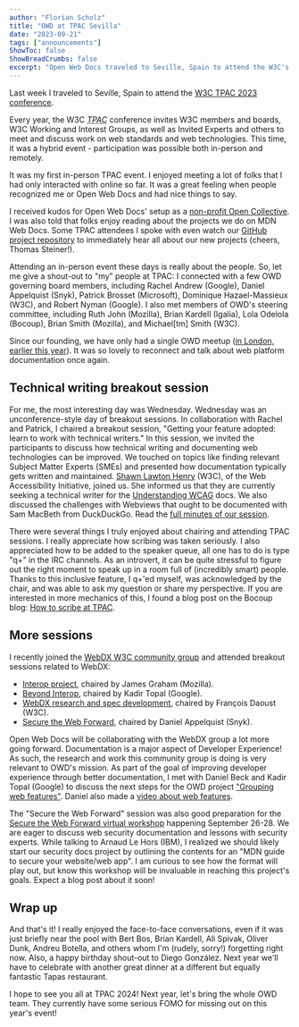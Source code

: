 ```yaml
---
author: "Florian Scholz"
title: "OWD at TPAC Sevilla"
date: "2023-09-21"
tags: ["announcements"]
ShowToc: false
ShowBreadCrumbs: false
excerpt: "Open Web Docs traveled to Seville, Spain to attend the W3C's annual TPAC conference."
---
```


Last week I traveled to Seville, Spain to attend the [W3C TPAC 2023 conference](https://www.w3.org/2023/09/TPAC/).

Every year, the W3C <dfn id="tpac"><abbr title="Technical Plenary and Advisory Committee">TPAC</abbr></dfn> conference invites W3C members and boards, W3C Working and Interest Groups, as well as Invited Experts and others to meet and discuss work on web standards and web technologies. This time, it was a hybrid event - participation was possible both in-person and remotely.

It was my first in-person TPAC event. I enjoyed meeting a lot of folks that I had only interacted with online so far. It was a great feeling when people recognized me or Open Web Docs and had nice things to say.

I received kudos for Open Web Docs' setup as a [non-profit Open Collective](https://opencollective.com/open-web-docs). I was also told that folks enjoy reading about the projects we do on MDN Web Docs. Some TPAC attendees I spoke with even watch our [GitHub project repository](https://github.com/openwebdocs/project) to immediately hear all about our new projects (cheers, Thomas Steiner!).

Attending an in-person event these days is really about the people. So, let me give a shout-out to "my" people at TPAC: I connected with a few OWD governing board members, including Rachel Andrew (Google), Daniel Appelquist (Snyk), Patrick Brosset (Microsoft), Dominique Hazael-Massieux (W3C), and Robert Nyman (Google). I also met members of OWD's steering committee, including Ruth John (Mozilla), Brian Kardell (Igalia), Lola Odelola (Bocoup), Brian Smith (Mozilla), and Michael[tm] Smith (W3C).

Since our founding, we have only had a single OWD meetup ([in London, earlier this year](https://openwebdocs.org/content/posts/london-meetup/)). It was so lovely to reconnect and talk about web platform documentation once again.

## Technical writing breakout session

For me, the most interesting day was Wednesday. Wednesday was an unconference-style day of breakout sessions. In collaboration with Rachel and Patrick, I chaired a breakout session, "Getting your feature adopted: learn to work with technical writers." In this session, we invited the participants to discuss how technical writing and documenting web technologies can be improved. We touched on topics like finding relevant Subject Matter Experts (SMEs) and presented how documentation typically gets written and maintained. [Shawn Lawton Henry](https://www.w3.org/People/Shawn/) (W3C), of the Web Accessibility Initiative, joined us. She informed us that they are currently seeking a technical writer for the [Understanding WCAG](https://www.w3.org/WAI/WCAG22/Understanding/) docs. We also discussed the challenges with Webviews that ought to be documented with Sam MacBeth from DuckDuckGo. Read the [full minutes of our session](https://docs.google.com/document/d/1pNHLKwPs0nZ5KCY_cV05unjnL1iHKlb7CW2CQwbGGrs/edit).

There were several things I truly enjoyed about chairing and attending TPAC sessions. I really appreciate how scribing was taken seriously. I also appreciated how to be added to the speaker queue, all one has to do is type "q+" in the IRC channels. As an introvert, it can be quite stressful to figure out the right moment to speak up in a room full of (incredibly smart) people. Thanks to this inclusive feature, I q+'ed myself, was acknowledged by the chair, and was able to ask my question or share my perspective. If you are interested in more mechanics of this, I found a blog post on the Bocoup blog: [How to scribe at TPAC](https://bocoup.com/blog/how-to-scribe-at-tpac).

## More sessions

I recently joined the [WebDX W3C community group](https://www.w3.org/community/webdx/) and attended breakout sessions related to WebDX:

- [Interop project](https://www.w3.org/2023/09/13-interop-minutes.html), chaired by James Graham (Mozilla).
- [Beyond Interop](https://www.w3.org/2023/09/13-beyond-interop-minutes.html), chaired by Kadir Topal (Google).
- [WebDX research and spec development](https://www.w3.org/2023/09/13-webdx-minutes.html), chaired by François Daoust (W3C).
- [Secure the Web Forward](https://www.w3.org/2023/09/13-secure-the-web-minutes.html), chaired by Daniel Appelquist (Snyk).

Open Web Docs will be collaborating with the WebDX group a lot more going forward. Documentation is a major aspect of Developer Experience! As such, the research and work this community group is doing is very relevant to OWD's mission. As part of the goal of improving developer experience through better documentation, I met with Daniel Beck and Kadir Topal (Google) to discuss the next steps for the OWD project ["Grouping web features"](https://github.com/openwebdocs/project/issues/169). Daniel also made a [video about web features](https://www.w3.org/2023/09/TPAC/demos/web-features.html).

The "Secure the Web Forward" session was also good preparation for the [Secure the Web Forward virtual workshop](https://www.w3.org/2023/03/secure-the-web-forward/agenda.html) happening September 26-28. We are eager to discuss web security documentation and lessons with security experts. While talking to Arnaud Le Hors (IBM), I realized we should likely start our security docs project by outlining the contents for an "MDN guide to secure your website/web app". I am curious to see how the format will play out, but know this workshop will be invaluable in reaching this project's goals. Expect a blog post about it soon!

## Wrap up

And that's it! I really enjoyed the face-to-face conversations, even if it was just briefly near the pool with Bert Bos, Brian Kardell, Ali Spivak, Oliver Dunk, Andreu Botella, and others whom I'm (rudely, sorry!) forgetting right now. Also, a happy birthday shout-out to Diego González. Next year we'll have to celebrate with another great dinner at a different but equally fantastic Tapas restaurant.

I hope to see you all at TPAC 2024! Next year, let's bring the whole OWD team. They currently have some serious FOMO for missing out on this year's event!
